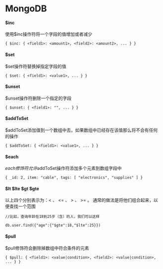 # MongoDB



#### $inc

使用$inc操作符将一个字段的值增加或者减少

```
{ $inc: { <field1>: <amount1>, <field2>: <amount2>, ... } }
```

#### $set

$set操作符替换掉指定字段的值

```
{ $set: { <field1>: <value1>, ... } }
```

#### $unset

$unset操作符删除一个指定的字段

```
{ $unset: { <field1>: "", ... } }
```

#### $addToSet

$addToSet添加值到一个数组中去，如果数组中已经存在该值那么将不会有任何的操作

```
{ $addToSet: { <field1>: <value1>, ... } }
```

#### $each

$each修饰符允许$addToSet操作符添加多个元素到数组字段中

```
{ _id: 2, item: "cable", tags: [ "electronics", "supplies" ] }
```

#### $lt $lte $gt $gte

以上四个分别表示为：< 、 <= 、 > 、 >= 。 通常的做法是将他们组合起来，以便查找一个范围

```
//比如，查询年龄在18到25岁（含）的人，我们可以这样

db.user.find({"age":{"$gte":18,"$lte":25}})  
```

#### $pull

$pull修饰符会删除掉数组中符合条件的元素

```
{ $pull: { <field1>: <value|condition>, <field2>: <value|condition>, ... } } 
```

